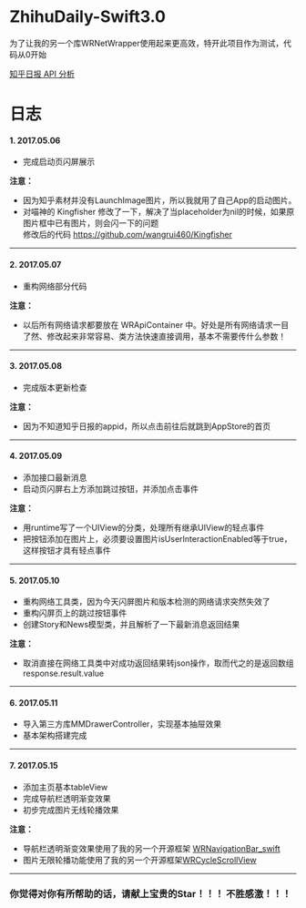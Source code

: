 # ZhihuDaily-Swift3.0
为了让我的另一个库WRNetWrapper使用起来更高效，特开此项目作为测试，代码从0开始

[知乎日报 API 分析](https://github.com/izzyleung/ZhihuDailyPurify/wiki/知乎日报-API-分析)

# 日志
#### **1.  2017.05.06**
- 完成启动页闪屏展示

**注意：**  
- 因为知乎素材并没有LaunchImage图片，所以我就用了自己App的启动图片。  
- 对喵神的 Kingfisher 修改了一下，解决了当placeholder为nil的时候，如果原图片框中已有图片，则会闪一下的问题  
修改后的代码  https://github.com/wangrui460/Kingfisher

---

#### **2.  2017.05.07**
- 重构网络部分代码

**注意：**  
- 以后所有网络请求都要放在 WRApiContainer 中。好处是所有网络请求一目了然、修改起来非常容易、类方法快速直接调用，基本不需要传什么参数！

--- 

#### **3.  2017.05.08**
- 完成版本更新检查

**注意：**  
- 因为不知道知乎日报的appid，所以点击前往后就跳到AppStore的首页


--- 

#### **4.  2017.05.09**
- 添加接口最新消息
- 启动页闪屏右上方添加跳过按钮，并添加点击事件

**注意：**  
- 用runtime写了一个UIView的分类，处理所有继承UIView的轻点事件  
- 把按钮添加在图片上，必须要设置图片isUserInteractionEnabled等于true，这样按钮才具有轻点事件

---


#### **5.  2017.05.10**
- 重构网络工具类，因为今天闪屏图片和版本检测的网络请求突然失效了
- 重构闪屏页上的跳过按钮事件
- 创建Story和News模型类，并且解析了一下最新消息返回结果

**注意：**  

-  取消直接在网络工具类中对成功返回结果转json操作，取而代之的是返回数组 response.result.value

---

#### **6.  2017.05.11**
- 导入第三方库MMDrawerController，实现基本抽屉效果
- 基本架构搭建完成

---

#### **7.  2017.05.15**
- 添加主页基本tableView
- 完成导航栏透明渐变效果
- 初步完成图片无线轮播效果

**注意：**

- 导航栏透明渐变效果使用了我的另一个开源框架  [WRNavigationBar_swift](https://github.com/wangrui460/WRNavigationBar_swift)
- 图片无限轮播功能使用了我的另一个开源框架[WRCycleScrollView](https://github.com/wangrui460/WRCycleScrollView)

---

### 你觉得对你有所帮助的话，请献上宝贵的Star！！！ 不胜感激！！！
